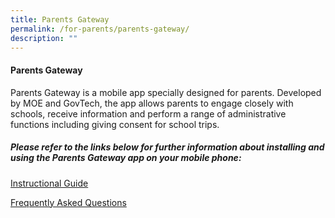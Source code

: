 ```yaml
---
title: Parents Gateway
permalink: /for-parents/parents-gateway/
description: ""
---
```

#### Parents Gateway

Parents Gateway is a mobile app specially designed for parents. Developed by MOE and GovTech, the app allows parents to engage closely with schools, receive information and perform a range of administrative functions including giving consent for school trips.

##### Please refer to the links below for further information about installing and using the Parents Gateway app on your mobile phone:

[Instructional Guide  
](/files/Annex%20A%20-%20Instructional%20Guide.pdf)

[Frequently Asked Questions](/files/Parents%20Gateway%20FAQs%20for%20Parents.pdf)